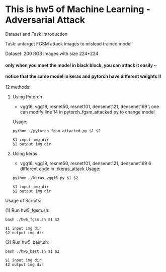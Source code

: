 # This is hw5  of Machine Learning - Adversarial Attack

Dataset and Task Introduction

Task: untarget FGSM attack images to mislead trained model

Dataset: 200 RGB images with size 224*224
#### only when you meet the model in black block, you can attack it easily ~

**notice that the same model in keras and pytorch have different weights !!**
</br></br>
12 methods:
1. Using Pytorch 
    * vgg16, vgg19, resnet50, resnet101, densenet121, densenet169
    \ one can modify line 14 in pytorch_fgsm_attacked.py to change model
    
    Usage:
    ~~~~
    python ./pytorch_fgsm_attacked.py $1 $2
    
    $1 input img dir
    $2 output img dir
    ~~~~
    
2. Using keras
    * vgg16, vgg19, resnet50, resnet101, densenet121, densenet169
    6 different code in ./keras_attack
    Usage:
    ~~~~
    python ./keras_vgg16.py $1 $2
    
    $1 input img dir
    $2 output img dir
    ~~~~
    
Usage of Scripts:

(1) Run hw5_fgsm.sh:

    bash ./hw5_fgsm.sh $1 $2

    $1 input img dir
    $2 output img dir

(2) Run hw5_best.sh:

    bash ./hw5_best.sh $1 $2
    
    $1 input img dir
    $2 output img dir
